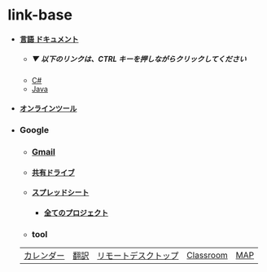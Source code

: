 # link-base
- #### [言語 ドキュメント](https://github.com/winofsql/link-base-pg-language/blob/main/document.md)
  - ##### ▼ 以下のリンクは、CTRL キーを押しながらクリックしてください
  - [C#](https://github.com/winofsql/link-base-pg-language/blob/main/document.md#user-content-c)
  - [Java](https://github.com/winofsql/link-base-pg-language/blob/main/document.md#user-content-java)
- #### [オンラインツール](https://github.com/winofsql/link-base/blob/main/online-tool.md)

- ### Google
  - ### [Gmail](https://mail.google.com/)
  - #### [共有ドライブ](https://drive.google.com/drive/shared-drives)
  - #### [スプレッドシート](https://docs.google.com/spreadsheets)
    - #### [全てのプロジェクト](https://script.google.com/home/all)
  - ### tool

  |   |  |  |  |  |
  | -- | -- | -- | -- | -- | 
  | [カレンダー](https://calendar.google.com/calendar) | [翻訳](https://translate.google.co.jp/)  | [リモートデスクトップ](https://remotedesktop.google.com/access/) | [Classroom](https://classroom.google.com/) | [MAP](https://www.google.co.jp/maps) |

 

